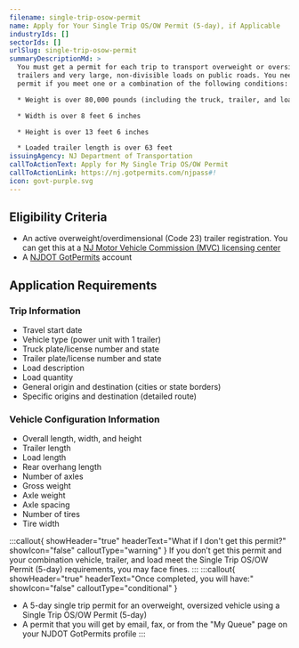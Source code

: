 ```yaml
---
filename: single-trip-osow-permit
name: Apply for Your Single Trip OS/OW Permit (5-day), if Applicable
industryIds: []
sectorIds: []
urlSlug: single-trip-osow-permit
summaryDescriptionMd: >
  You must get a permit for each trip to transport overweight or oversized
  trailers and very large, non-divisible loads on public roads. You need a
  permit if you meet one or a combination of the following conditions:

  * Weight is over 80,000 pounds (including the truck, trailer, and load)

  * Width is over 8 feet 6 inches

  * Height is over 13 feet 6 inches

  * Loaded trailer length is over 63 feet
issuingAgency: NJ Department of Transportation
callToActionText: Apply for My Single Trip OS/OW Permit
callToActionLink: https://nj.gotpermits.com/njpass#!
icon: govt-purple.svg
---
```

## Eligibility Criteria
* An active overweight/overdimensional (Code 23) trailer registration. You can get this at a [NJ Motor Vehicle Commission (MVC) licensing center](https://www.nj.gov/mvc/locations/facilitylocations.htm)
* A [NJDOT GotPermits](https://nj.gotpermits.com/njpass#!) account

## Application Requirements
### Trip Information
* Travel start date
* Vehicle type (power unit with 1 trailer)
* Truck plate/license number and state
* Trailer plate/license number and state
* Load description
* Load quantity
* General origin and destination (cities or state borders)
* Specific origins and destination (detailed route)


### Vehicle Configuration Information
* Overall length, width, and height
* Trailer length
* Load length 
* Rear overhang length
* Number of axles
* Gross weight
* Axle weight
* Axle spacing
* Number of tires
* Tire width


:::callout{ showHeader="true" headerText="What if I don't get this permit?" showIcon="false" calloutType="warning" }
If you don’t get this permit and your combination vehicle, trailer, and load meet the Single Trip OS/OW Permit (5-day) requirements, you may face fines.
:::
:::callout{ showHeader="true" headerText="Once completed, you will have:" showIcon="false" calloutType="conditional" }
* A 5-day single trip permit for an overweight, oversized vehicle using a Single Trip OS/OW Permit (5-day)
* A permit that you will get by email, fax, or from the "My Queue" page on your NJDOT GotPermits profile
:::

